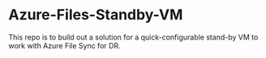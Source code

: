 # Azure-Files-Standby-VM
This repo is to build out a solution for a quick-configurable stand-by VM to work with Azure File Sync for DR.
